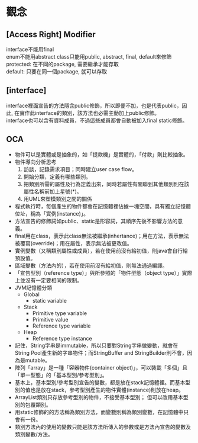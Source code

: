 # 觀念

## \[Access Right\] Modifier

interface不能用final  
enum不能用abstract class只能用public, abstract, final, default來修飾  
protected: 在不同的package, 需要繼承才能存取  
default: 只要在同一個package, 就可以存取

## \[interface\]

interface裡面宣告的方法隱含public修飾，所以即便不加，也是代表public，因此, 在實作此interface的類別，該方法也必需主動加上public修飾。  
interface也可以含有資料成員，不過這些成員都會自動被加入final static修飾。

## OCA

* 物件可以是實體或是抽象的，如「提款機」是實體的，「付款」則比較抽象。
* 物件導向分析思考
  1. 訪談，記錄需求項目；同時建立user case flow。
  2. 開始分類，定義有哪些類別。
  3. 把類別所需的屬性及行為定義出來，同時若屬性有關聯到其他類別則在該屬性名稱前加上星號\(\*\)。
  4. 用UML來塑模類別之間的關係
* 程式執行時，每個產生的物件都會在記憶體裡佔據一塊空間，具有獨立記憶體位址，稱為「實例\(instance\)」。
* 方法宣告的修飾詞如public、static是形容詞，其順序先後不影響方法的意義。
* final用在class，表示此class無法被繼承\(inhertance\)；用在方法，表示無法被覆寫\(override\)；用在屬性，表示無法被更改值。
* 實例變數（又稱類別屬性或成員），若在使用前沒有給初值，則java會自行給預設值。
* 區域變數（方法內的），若在使用前沒有給初值，則無法通過編譯。
* 「宣告型別（reference type）」與所參照的「物件型態（object type）」實際上並沒有一定要相同的限制。
* JVM記憶體分類
  * Global
    * static variable
  * Stack
    * Primitive type variable
    * Primitive value
    * Reference type variable
  * Heap
    * Reference type instance
* 記住，String字串是immutable，所以只要對String字串做變動，就會在String Pool產生新的字串物件；而StringBuffer and StringBuilder則不會，因為是mutable。
* 陣列「array」是一種「容器物件\(container object\)」，可以裝載「多個」且「單一型態」的「基本型別/參考型別」。
* 基本上，基本型別/參考型別宣告的變數，都是放在stack記憶體裡。而基本型別的值也是放在stack，參考型別產生的物件實體\(instance\)則放在heap。
* ArrayList類別只存放參考型別的物件，不接受基本型別； 但可以改用基本型別的包覆類別。
* 用static修飾的的方法稱為類別方法，而變數則稱為類別變數，在記憶體中只會有一份。
* 類別方法內的使用的變數只能是該方法所傳入的參數或是方法內宣告的變數及類別變數/方法。


